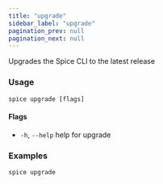 ```yaml
---
title: "upgrade"
sidebar_label: "upgrade"
pagination_prev: null
pagination_next: null
---
```

Upgrades the Spice CLI to the latest release

### Usage

```shell
spice upgrade [flags]
```

#### Flags

- `-h`, `--help`   help for upgrade

### Examples

```shell
spice upgrade
```
